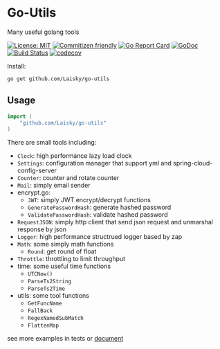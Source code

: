 # Go-Utils

Many useful golang tools

[![License: MIT](https://img.shields.io/badge/License-MIT-yellow.svg)](https://opensource.org/licenses/MIT)
[![Commitizen friendly](https://img.shields.io/badge/commitizen-friendly-brightgreen.svg)](http://commitizen.github.io/cz-cli/)
[![Go Report Card](https://goreportcard.com/badge/github.com/Laisky/go-utils)](https://goreportcard.com/report/github.com/Laisky/go-utils)
[![GoDoc](https://godoc.org/github.com/Laisky/go-utils?status.svg)](https://godoc.org/github.com/Laisky/go-utils)
[![Build Status](https://travis-ci.org/Laisky/go-utils.svg?branch=master)](https://travis-ci.org/Laisky/go-utils)
[![codecov](https://codecov.io/gh/Laisky/go-utils/branch/master/graph/badge.svg)](https://codecov.io/gh/Laisky/go-utils)


Install:

```sh
go get github.com/Laisky/go-utils
```

## Usage

```go
import (
    "github.com/Laisky/go-utils"
)
```


There are small tools including:

* `Clock`: high performance lazy load clock
* `Settings`: configuration manager that support yml and spring-cloud-config-server
* `Counter`: counter and rotate counter
* `Mail`: simply email sender
* encrypt.go:
  * `JWT`: simply JWT encrypt/decrypt functions
  * `GeneratePasswordHash`: generate hashed password
  * `ValidatePasswordHash`: validate hashed password
* `RequestJSON`: simply http client that send json request and unmarshal response by json
* `Logger`: high performance structrued logger based by zap
* `Math`: some simply math functions
  * `Round`: get round of float
* `Throttle`: throttling to limit throughput
* time: some useful time functions
  * `UTCNow()`
  * `ParseTs2String`
  * `ParseTs2Time`
* utils: some tool functions
  * `GetFuncName`
  * `FallBack`
  * `RegexNamedSubMatch`
  * `FlattenMap`


see more examples in  tests or [document](https://godoc.org/github.com/Laisky/go-utils)
